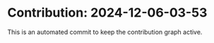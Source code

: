 # Contribution: 2024-12-06-03-53
This is an automated commit to keep the contribution graph active.
